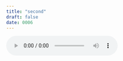 ```yaml
---
title: "second"
draft: false
date: 0006
---
```

<audio controls><source src='http:/frigginglorious.github.io/musicMonth/6-11-19.mp3'  type='audio/mpeg'>
</audio>

